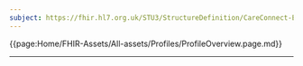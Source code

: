 ```yaml
---
subject: https://fhir.hl7.org.uk/STU3/StructureDefinition/CareConnect-EpisodeOfCare-1
---
```


{{page:Home/FHIR-Assets/All-assets/Profiles/ProfileOverview.page.md}}

---

